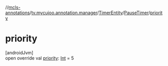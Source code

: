 //[mcls-annotations](../../../../index.md)/[tv.mycujoo.annotation.manager](../../index.md)/[TimerEntity](../index.md)/[PauseTimer](index.md)/[priority](priority.md)

# priority

[androidJvm]\
open override val [priority](priority.md): [Int](https://kotlinlang.org/api/latest/jvm/stdlib/kotlin/-int/index.html) = 5
